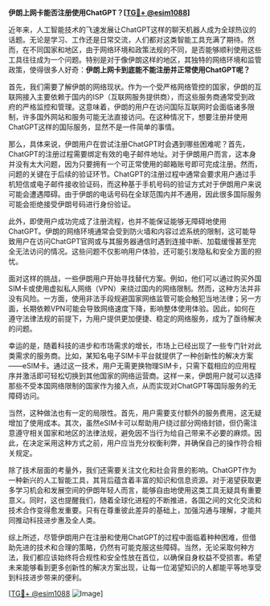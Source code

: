 **伊朗上网卡能否注册使用ChatGPT？[[TG💪+ @esim1088](https://t.me/s/esim1088)]**

近年来，人工智能技术的飞速发展让ChatGPT这样的聊天机器人成为全球热议的话题。无论是学习、工作还是日常交流，人们都对这类智能工具充满了期待。然而，在不同国家和地区，由于网络环境和政策法规的不同，是否能够顺利使用这些工具往往成为一个问题。特别是对于像伊朗这样的地区，其独特的网络环境和监管政策，使得很多人好奇：**伊朗上网卡到底能不能注册并正常使用ChatGPT呢？**

首先，我们需要了解伊朗的网络现状。作为一个受严格网络管控的国家，伊朗的互联网接入主要依赖于国内的ISP（互联网服务提供商），而这些服务商通常受到政府的严格监控和管理。这意味着，伊朗的用户在访问国际互联网时会面临诸多限制，许多国外网站和服务可能无法直接访问。在这种情况下，想要注册并使用ChatGPT这样的国际服务，显然不是一件简单的事情。

那么，具体来说，伊朗用户在尝试注册ChatGPT时会遇到哪些困难呢？首先，ChatGPT的注册过程需要绑定有效的电子邮件地址。对于伊朗用户而言，这本身并没有太大问题，因为只要拥有一个可正常使用的邮箱账号即可完成注册。然而，问题的关键在于后续的验证环节。ChatGPT的注册过程中通常会要求用户通过手机短信或电子邮件接收验证码，而这种基于手机号码的验证方式对于伊朗用户来说可能会遭遇障碍。由于伊朗的电话号码在全球范围内并不通用，因此很多国际服务可能会拒绝接受伊朗号码进行身份验证。

此外，即使用户成功完成了注册流程，也并不能保证能够无障碍地使用ChatGPT。伊朗的网络环境通常会受到防火墙和内容过滤系统的限制，这可能导致用户在访问ChatGPT官网或与其服务器通信时遇到连接中断、加载缓慢甚至完全无法访问的情况。这些问题不仅影响用户体验，还可能引发隐私和安全方面的担忧。

面对这样的挑战，一些伊朗用户开始寻找替代方案。例如，他们可以通过购买外国SIM卡或使用虚拟私人网络（VPN）来绕过国内的网络限制。然而，这种方法并非没有风险。一方面，使用非法手段规避国家网络监管可能会触犯当地法律；另一方面，长期依赖VPN可能会导致网络速度下降，影响整体使用体验。因此，如何在遵守法律法规的前提下，为用户提供更加便捷、稳定的网络服务，成为了亟待解决的问题。

幸运的是，随着科技的进步和市场需求的增长，市场上已经出现了一些专门针对此类需求的服务商。比如，某知名电子SIM卡平台就提供了一种创新性的解决方案——eSIM卡。通过这一技术，用户无需更换物理SIM卡，只需下载相应的应用程序并激活即可轻松切换到其他国家的网络运营商。这样一来，伊朗用户就可以选择那些不受本国网络限制的国家作为接入点，从而实现对ChatGPT等国际服务的无障碍访问。

当然，这种做法也有一定的局限性。首先，用户需要支付额外的服务费用，这无疑增加了使用成本。其次，虽然eSIM卡可以帮助用户绕过部分网络封锁，但仍需注意遵守相关国家和地区的法律法规，避免因不当行为给自己带来不必要的麻烦。因此，在决定采用这种方式之前，用户应当充分权衡利弊，并确保自己的操作符合相关规定。

除了技术层面的考量外，我们还需要关注文化和社会背景的影响。ChatGPT作为一种新兴的人工智能工具，其背后蕴含着丰富的知识和信息资源。对于渴望获取更多学习机会和发展空间的伊朗年轻人而言，能够自由地使用这类工具无疑具有重要意义。同时，这也提醒我们，随着全球化进程的不断推进，各国之间的文化交流和技术合作变得愈发重要。只有在尊重彼此差异的基础上，加强沟通与理解，才能共同推动科技进步惠及全人类。

综上所述，尽管伊朗用户在注册和使用ChatGPT的过程中面临着种种困难，但借助先进的技术和合理的策略，仍然有可能克服这些障碍。当然，无论采取何种方法，我们都应该始终将合规性和安全性放在首位，以确保自身权益不受损害。希望未来能够看到更多创新性的解决方案出现，让每一位渴望知识的人都能平等地享受到科技进步带来的便利。

[[TG💪+ @esim1088](https://t.me/s/esim1088) ![Image](https://i.postimg.cc/4NQfJmqS/Snipaste-2025-05-13-00-14-12.png)]